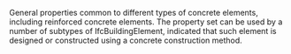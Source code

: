 General properties common to different types of concrete elements, including reinforced concrete elements. The property set can be used by a number of subtypes of IfcBuildingElement, indicated that such element is designed or constructed using a concrete construction method.
